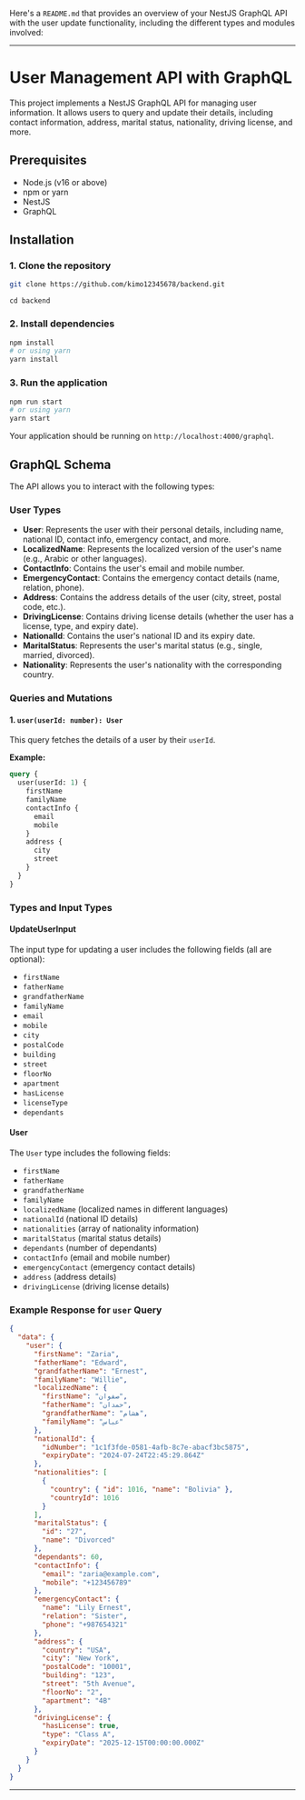 Here's a `README.md` that provides an overview of your NestJS GraphQL API with the user update functionality, including the different types and modules involved:

---

# User Management API with GraphQL

This project implements a NestJS GraphQL API for managing user information. It allows users to query and update their details, including contact information, address, marital status, nationality, driving license, and more.

## Prerequisites

- Node.js (v16 or above)
- npm or yarn
- NestJS
- GraphQL

## Installation

### 1. Clone the repository
```bash
git clone https://github.com/kimo12345678/backend.git
```
```
cd backend
```

### 2. Install dependencies
```bash
npm install
# or using yarn
yarn install
```

### 3. Run the application
```bash
npm run start
# or using yarn
yarn start
```

Your application should be running on `http://localhost:4000/graphql`.

## GraphQL Schema

The API allows you to interact with the following types:

### User Types

- **User**: Represents the user with their personal details, including name, national ID, contact info, emergency contact, and more.
- **LocalizedName**: Represents the localized version of the user's name (e.g., Arabic or other languages).
- **ContactInfo**: Contains the user's email and mobile number.
- **EmergencyContact**: Contains the emergency contact details (name, relation, phone).
- **Address**: Contains the address details of the user (city, street, postal code, etc.).
- **DrivingLicense**: Contains driving license details (whether the user has a license, type, and expiry date).
- **NationalId**: Contains the user's national ID and its expiry date.
- **MaritalStatus**: Represents the user's marital status (e.g., single, married, divorced).
- **Nationality**: Represents the user's nationality with the corresponding country.

### Queries and Mutations

#### 1. `user(userId: number): User`

This query fetches the details of a user by their `userId`.

**Example:**
```graphql
query {
  user(userId: 1) {
    firstName
    familyName
    contactInfo {
      email
      mobile
    }
    address {
      city
      street
    }
  }
}
```



### Types and Input Types

#### **UpdateUserInput**

The input type for updating a user includes the following fields (all are optional):

- `firstName`
- `fatherName`
- `grandfatherName`
- `familyName`
- `email`
- `mobile`
- `city`
- `postalCode`
- `building`
- `street`
- `floorNo`
- `apartment`
- `hasLicense`
- `licenseType`
- `dependants`

#### **User**

The `User` type includes the following fields:

- `firstName`
- `fatherName`
- `grandfatherName`
- `familyName`
- `localizedName` (localized names in different languages)
- `nationalId` (national ID details)
- `nationalities` (array of nationality information)
- `maritalStatus` (marital status details)
- `dependants` (number of dependants)
- `contactInfo` (email and mobile number)
- `emergencyContact` (emergency contact details)
- `address` (address details)
- `drivingLicense` (driving license details)

### Example Response for `user` Query
```json
{
  "data": {
    "user": {
      "firstName": "Zaria",
      "fatherName": "Edward",
      "grandfatherName": "Ernest",
      "familyName": "Willie",
      "localizedName": {
        "firstName": "صفوان",
        "fatherName": "حمدان",
        "grandfatherName": "هشام",
        "familyName": "عباس"
      },
      "nationalId": {
        "idNumber": "1c1f3fde-0581-4afb-8c7e-abacf3bc5875",
        "expiryDate": "2024-07-24T22:45:29.864Z"
      },
      "nationalities": [
        {
          "country": { "id": 1016, "name": "Bolivia" },
          "countryId": 1016
        }
      ],
      "maritalStatus": {
        "id": "27",
        "name": "Divorced"
      },
      "dependants": 60,
      "contactInfo": {
        "email": "zaria@example.com",
        "mobile": "+123456789"
      },
      "emergencyContact": {
        "name": "Lily Ernest",
        "relation": "Sister",
        "phone": "+987654321"
      },
      "address": {
        "country": "USA",
        "city": "New York",
        "postalCode": "10001",
        "building": "123",
        "street": "5th Avenue",
        "floorNo": "2",
        "apartment": "4B"
      },
      "drivingLicense": {
        "hasLicense": true,
        "type": "Class A",
        "expiryDate": "2025-12-15T00:00:00.000Z"
      }
    }
  }
}
```

---

